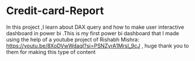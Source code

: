 # Credit-card-Report
In this project ,I learn about DAX query and how to make user interactive dashboard in power bi .This is my first power bi dashboard that I made using the help of a youtube  project of Rishabh Mishra: https://youtu.be/8XoDVwWdaqI?si=PSNZyrA1MrsI_9cJ , huge thank you to them for  making this type of content 
